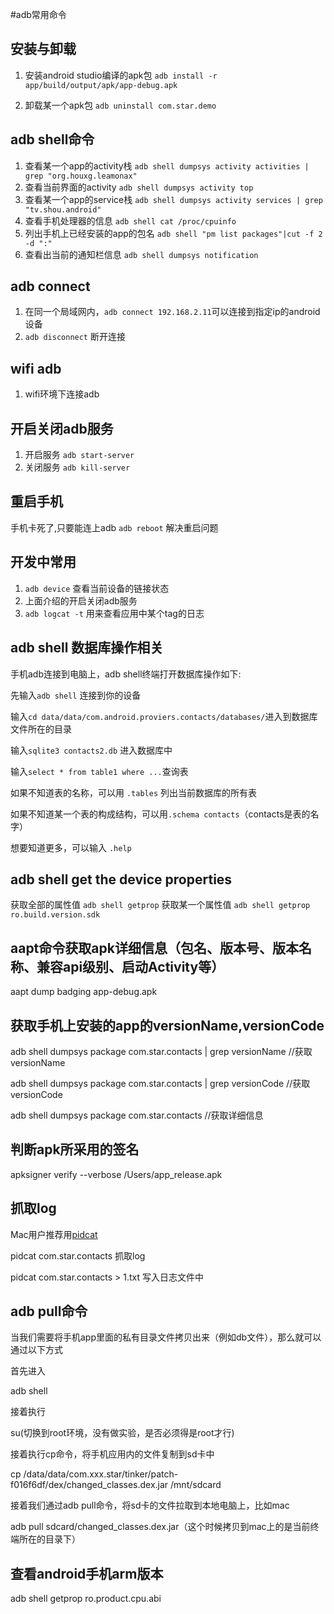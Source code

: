 #adb常用命令

## 安装与卸载

1. 安装android studio编译的apk包 `adb install -r app/build/output/apk/app-debug.apk`

2. 卸载某一个apk包 `adb uninstall com.star.demo`

## adb shell命令

1. 查看某一个app的activity栈 `adb shell dumpsys activity activities | grep "org.houxg.leamonax"` 
2. 查看当前界面的activity  `adb shell dumpsys activity top`
3. 查看某一个app的service栈 `adb shell dumpsys activity services | grep "tv.shou.android"`
4. 查看手机处理器的信息 `adb shell cat /proc/cpuinfo`
5. 列出手机上已经安装的app的包名 `adb shell "pm list packages"|cut -f 2 -d ":"`
6. 查看出当前的通知栏信息 `adb shell dumpsys notification`


## adb connect
1. 在同一个局域网内，`adb connect 192.168.2.11`可以连接到指定ip的android设备
2. `adb disconnect` 断开连接

## wifi adb
1. wifi环境下连接adb


## 开启关闭adb服务
1. 开启服务 `adb start-server`
2. 关闭服务 `adb kill-server`

## 重启手机
手机卡死了,只要能连上adb `adb reboot` 解决重启问题

## 开发中常用
1. `adb device` 查看当前设备的链接状态
2. 上面介绍的开启关闭adb服务
3. `adb logcat -t` 用来查看应用中某个tag的日志




## adb shell 数据库操作相关
手机adb连接到电脑上，adb shell终端打开数据库操作如下:

先输入`adb shell` 连接到你的设备

输入`cd data/data/com.android.proviers.contacts/databases/`进入到数据库文件所在的目录

输入`sqlite3 contacts2.db` 进入数据库中

输入`select * from table1 where ...`查询表

如果不知道表的名称，可以用 `.tables` 列出当前数据库的所有表

如果不知道某一个表的构成结构，可以用`.schema contacts`（contacts是表的名字）

想要知道更多，可以输入 `.help`

## adb shell get the device properties
获取全部的属性值 `adb shell getprop`
获取某一个属性值 `adb shell getprop ro.build.version.sdk`

## aapt命令获取apk详细信息（包名、版本号、版本名称、兼容api级别、启动Activity等）
aapt dump badging app-debug.apk

## 获取手机上安装的app的versionName,versionCode
adb shell dumpsys package com.star.contacts | grep versionName  //获取versionName

adb shell dumpsys package com.star.contacts | grep versionCode  //获取versionCode

adb shell dumpsys package com.star.contacts //获取详细信息

## 判断apk所采用的签名
apksigner verify --verbose /Users/app_release.apk

## 抓取log
Mac用户推荐用[pidcat](https://github.com/JakeWharton/pidcat/)

pidcat com.star.contacts 抓取log

pidcat com.star.contacts > 1.txt 写入日志文件中

## adb pull命令
当我们需要将手机app里面的私有目录文件拷贝出来（例如db文件），那么就可以通过以下方式

首先进入

adb shell

接着执行

su(切换到root环境，没有做实验，是否必须得是root才行)

接着执行cp命令，将手机应用内的文件复制到sd卡中

cp /data/data/com.xxx.star/tinker/patch-f016f6df/dex/changed_classes.dex.jar /mnt/sdcard

接着我们通过adb pull命令，将sd卡的文件拉取到本地电脑上，比如mac

adb pull sdcard/changed_classes.dex.jar（这个时候拷贝到mac上的是当前终端所在的目录下）

## 查看android手机arm版本
adb shell getprop ro.product.cpu.abi

